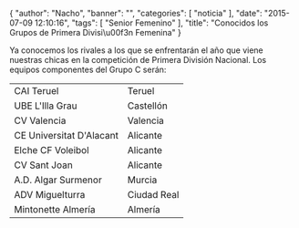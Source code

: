 {
  "author": "Nacho", 
  "banner": "", 
  "categories": [
    "noticia"
  ], 
  "date": "2015-07-09 12:10:16", 
  "tags": [
    "Senior Femenino"
  ], 
  "title": "Conocidos los Grupos de Primera Divisi\u00f3n Femenina"
}

Ya conocemos los rivales a los que se enfrentarán el año que viene nuestras chicas en la competición de Primera División Nacional. Los equipos componentes del Grupo C serán:

<table>
<tr><td>CAI Teruel</td><td>Teruel</td></tr>
<tr><td>UBE L'Illa Grau</td><td>Castellón</td></tr>
<tr><td>CV Valencia</td><td>Valencia</td></tr>
<tr><td>CE Universitat D'Alacant</td><td>Alicante</td></tr>
<tr><td>Elche CF Voleibol</td><td>Alicante</td></tr>
<tr><td>CV Sant Joan</td><td>Alicante</td></tr>
<tr><td>A.D. Algar Surmenor</td><td>Murcia</td></tr>
<tr><td>ADV Miguelturra</td><td>Ciudad Real</td></tr>
<tr><td>Mintonette Almería</td><td>Almería</td></tr>
</tr>
</table>


